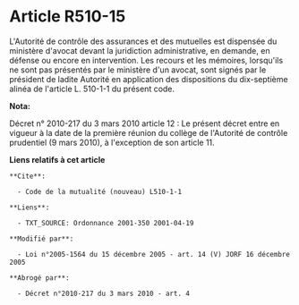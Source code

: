 # Article R510-15

L'Autorité de contrôle des assurances et des mutuelles est dispensée du ministère d'avocat devant la juridiction
administrative, en demande, en défense ou encore en intervention. Les recours et les mémoires, lorsqu'ils ne sont pas
présentés par le ministère d'un avocat, sont signés par le président de ladite Autorité en application des dispositions du
dix-septième alinéa de l'article L. 510-1-1 du présent code.

**Nota:**

Décret n° 2010-217 du 3 mars 2010 article 12 : Le présent décret entre en vigueur à la date de la première réunion du collège
de l'Autorité de contrôle prudentiel (9 mars 2010), à l'exception de son article 11.

**Liens relatifs à cet article**

	**Cite**:

	  - Code de la mutualité (nouveau) L510-1-1

	**Liens**:

	  - TXT_SOURCE: Ordonnance 2001-350 2001-04-19

	**Modifié par**:

	  - Loi n°2005-1564 du 15 décembre 2005 - art. 14 (V) JORF 16 décembre 2005

	**Abrogé par**:

	  - Décret n°2010-217 du 3 mars 2010 - art. 4
